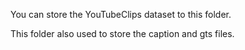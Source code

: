 You can store the YouTubeClips dataset to this folder.

This folder also used to store the caption and gts files. 